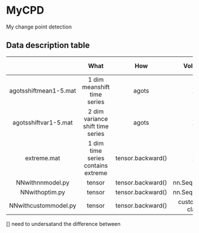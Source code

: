 # MyCPD
My change point detection


## Data description table 
  |              | What  | How | Volume | loss function | update weights | 
  |:----:        |  :----:    |:----:    |:----:        |:----:    |:----:     |
  | agotsshiftmean1-5.mat | 1 dim meanshift time series | agots        | X        | X             |   X      |
  | agotsshiftvar1-5.mat | 2 dim variance shift time series   | agots        | X        | X             |   X      |
  | extreme.mat | 1 dim time series contains extreme  | tensor.backward()   | X        | X             |   X      |
  |NNwithnnmodel.py | tensor   | tensor.backward()   | nn.Sequential() | nn.MSELoss()  |   X      |
  |NNwithoptim.py | tensor   | tensor.backward()   | nn.Sequential() | nn.MSELoss()  |   optim.Adam() |
  |NNwithcustommodel.py | tensor   | tensor.backward()   | customized class | nn.MSELoss()  |   optim.Adam() |
  
[] need to undersatand the difference between  


